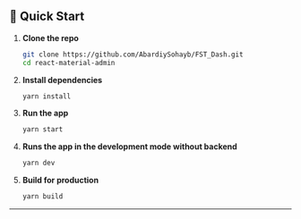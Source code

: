 
## 🚀 Quick Start

1. **Clone the repo**
   ```bash
   git clone https://github.com/AbardiySohayb/FST_Dash.git
   cd react-material-admin
   ```
2. **Install dependencies**
   ```bash
   yarn install
   ```
3. **Run the app**
   ```bash
   yarn start
   ```
4. **Runs the app in the development mode without backend**
    ```bash 
    yarn dev
    ```

5. **Build for production**
   ```bash
   yarn build
   ```

---




